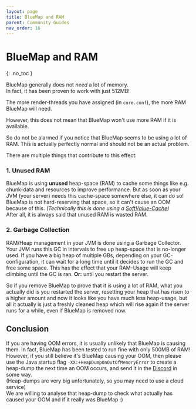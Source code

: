 ```yaml
---
layout: page
title: BlueMap and RAM
parent: Community Guides
nav_order: 16
---
```


# BlueMap and RAM
{: .no_toc }

BlueMap generally does not *need* a lot of memory.  
In fact, it has been proven to work with just 512MB!

The more render-threads you have assigned (in `core.conf`), the more RAM BlueMap will need.

However, this does not mean that BlueMap won't use more RAM if it is available.

So do not be alarmed if you notice that BlueMap seems to be using a lot of RAM.
This is actually perfectly normal and should not be an actual problem.

There are multiple things that contribute to this effect:

### 1. Unused RAM
BlueMap is using **unused** heap-space (RAM) to cache some things
like e.g. chunk-data and resources to improve performance.
But as soon as your JVM (your server) needs this cache-space somewhere else, it can do so!
BlueMap is not hard-reserving that space, so it can't cause an OOM because of this.
*(Technically this is done using a [SoftValue-Cache](<https://www.baeldung.com/java-caching-caffeine#3-reference-based-eviction>))*  
After all, it is always said that unused RAM is wasted RAM.

### 2. Garbage Collection
RAM/Heap management in your JVM is done using a Garbage Collector.
Your JVM runs this GC in intervals to free up heap-space that is no-longer used.
If you have a big heap of multiple GBs, depending on your GC-configuration,
it can wait for a long time until it decides to run the GC and free some space.
This has the effect that your RAM-Usage will keep climbing until the GC is ran.
**Or:** until you restart the server.

So if you remove BlueMap to prove that it is using a lot of RAM,
what you actually did is you restarted the server,
resetting your heap that has risen to a higher amount
and now it looks like you have much less heap-usage,
but all it actually is just a freshly cleaned heap
which will rise again if the server runs for a while,
even if BlueMap is removed now.

## Conclusion
If you are having OOM errors, it is usually unlikely that BlueMap is causing them.
In fact, BlueMap has been tested to run fine with only 500MB of RAM!  
However, if you still believe it's BlueMap causing your OOM,
then please use the Java startup flag `-XX:+HeapDumpOnOutOfMemoryError`
to create a heap-dump the next time an OOM occurs,
and send it in the [Discord](https://bluecolo.red/map-discord) in some way.  
(Heap-dumps are very big unfortunately, so you may need to use a cloud service)  
We are willing to analyse that heap-dump to check what actually has caused your OOM
and if it really was BlueMap :)


